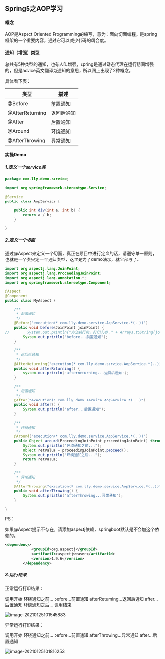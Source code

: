 ## Spring5之AOP学习

#### 概念

AOP是Aspect Oriented Programming的缩写，意为：面向切面编程。是spring框架的一个重要内容，通过它可以减少代码的耦合度。

#### 通知（增强）类型

总共有5种类型的通知，也有人叫增强，spring是通过动态代理在运行期间增强的，但是advice英文翻译为通知的意思，所以网上出现了2种概念。

具体看下表：

| 类型            | 描述       |
| --------------- | ---------- |
| @Before         | 前置通知   |
| @AfterReturning | 返回后通知 |
| @After          | 后置通知   |
| @Around         | 环绕通知   |
| @AfterThrowing  | 异常通知   |

#### 实操Demo

##### 1.定义一个service类

```java
package com.lly.demo.service;

import org.springframework.stereotype.Service;

@Service
public class AopService {

    public int div(int a, int b) {
        return a / b;
    }

}
```

##### 2.定义一个切面

通过@Aspect来定义一个切面，真正在项目中进行定义的话，请遵守单一原则，也就是一个类只定一个通知类型，这里是为了demo演示，就全部写了。

```java
import org.aspectj.lang.JoinPoint;
import org.aspectj.lang.ProceedingJoinPoint;
import org.aspectj.lang.annotation.*;
import org.springframework.stereotype.Component;

@Aspect
@Component
public class MyAspect {

    /**
     * 前置通知
     */
    @Before("execution(* com.lly.demo.service.AopService.*(..))")
    public void before(JoinPoint joinPoint) {
//        System.out.println("方法执行前，打印入参：" + Arrays.toString(joinPoint.getArgs()));
        System.out.println("before...前置通知");
    }

    /**
     * 返回后通知
     */
    @AfterReturning("execution(* com.lly.demo.service.AopService.*(..))")
    public void afterReturning() {
        System.out.println("afterReturning...返回后通知");
    }

    /**
     * 后置通知
     */
    @After("execution(* com.lly.demo.service.AopService.*(..))")
    public void after() {
        System.out.println("after...后置通知");
    }

    /**
     * 环绕通知
     */
    @Around("execution(* com.lly.demo.service.AopService.*(..))")
    public Object around(ProceedingJoinPoint proceedingJoinPoint) throws Throwable {
        System.out.println("环绕通知之前...");
        Object retValue = proceedingJoinPoint.proceed();
        System.out.println("环绕通知之后...");
        return retValue;
    }

    /**
     * 异常通知
     */
    @AfterThrowing("execution(* com.lly.demo.service.AopService.*(..))")
    public void afterThrowing() {
        System.out.println("afterThrowing...异常通知");
    }

}
```

PS：

如果@Aspect提示不存在，请添加aspectj依赖，springboot默认是不会加这个依赖的。

```xml
<dependency>
            <groupId>org.aspectj</groupId>
            <artifactId>aspectjweaver</artifactId>
            <version>1.9.6</version>
        </dependency>
```

##### 3.运行结果

正常运行打印结果：

调用开始
环绕通知之前...
before...前置通知
afterReturning...返回后通知
after...后置通知
环绕通知之后...
调用结束

![image-20210125101545883](C:\Users\Administrator\AppData\Roaming\Typora\typora-user-images\image-20210125101545883.png)

异常运行打印结果：

调用开始
环绕通知之前...
before...前置通知
afterThrowing...异常通知
after...后置通知

![image-20210125101810253](C:\Users\Administrator\AppData\Roaming\Typora\typora-user-images\image-20210125101810253.png)

#### 

